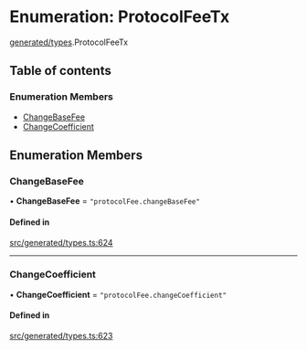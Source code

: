 # Enumeration: ProtocolFeeTx

[generated/types](../wiki/generated.types).ProtocolFeeTx

## Table of contents

### Enumeration Members

- [ChangeBaseFee](../wiki/generated.types.ProtocolFeeTx#changebasefee)
- [ChangeCoefficient](../wiki/generated.types.ProtocolFeeTx#changecoefficient)

## Enumeration Members

### ChangeBaseFee

• **ChangeBaseFee** = ``"protocolFee.changeBaseFee"``

#### Defined in

[src/generated/types.ts:624](https://github.com/PolymeshAssociation/polymesh-private-sdk/blob/2c6aa0b4/src/generated/types.ts#L624)

___

### ChangeCoefficient

• **ChangeCoefficient** = ``"protocolFee.changeCoefficient"``

#### Defined in

[src/generated/types.ts:623](https://github.com/PolymeshAssociation/polymesh-private-sdk/blob/2c6aa0b4/src/generated/types.ts#L623)
